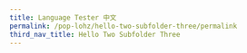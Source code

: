 ```yaml
---
title: Language Tester 中文
permalink: /pop-lohz/hello-two-subfolder-three/permalink
third_nav_title: Hello Two Subfolder Three
---
```








